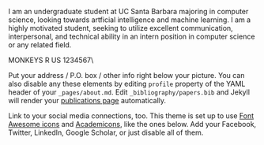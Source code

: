 I am an undergraduate student at UC Santa Barbara majoring in computer science, looking towards artficial intelligence and machine learning. I am a highly motivated student, seeking to utilize excellent communication, interpersonal, and technical ability in an intern position in computer science or any related field.

MONKEYS R US 1234567\

Put your address / P.O. box / other info right below your picture. You can also disable any these elements by editing `profile` property of the YAML header of your `_pages/about.md`. Edit `_bibliography/papers.bib` and Jekyll will render your [publications page](/al-folio/publications/) automatically.

Link to your social media connections, too. This theme is set up to use [Font Awesome icons](https://fontawesome.com/) and [Academicons](https://jpswalsh.github.io/academicons/), like the ones below. Add your Facebook, Twitter, LinkedIn, Google Scholar, or just disable all of them.
